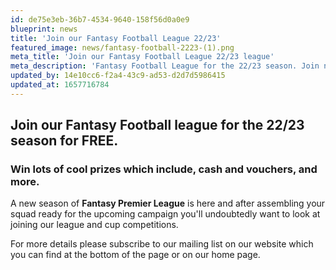 ```yaml
---
id: de75e3eb-36b7-4534-9640-158f56d0a0e9
blueprint: news
title: 'Join our Fantasy Football League 22/23'
featured_image: news/fantasy-football-2223-(1).png
meta_title: 'Join our Fantasy Football League 22/23 league'
meta_description: 'Fantasy Football League for the 22/23 season. Join now to win some cool prizes.'
updated_by: 14e10cc6-f2a4-43c9-ad53-d2d7d5986415
updated_at: 1657716784
---
```

<h2>Join our Fantasy Football league for the 22/23 season for FREE.</h2><h3>Win lots of cool prizes which include, cash and vouchers, and more.</h3><p>A new season of <strong>Fantasy Premier League</strong> is here and after assembling your squad ready for the upcoming campaign you&#039;ll undoubtedly want to look at joining our league and cup competitions.</p><p></p><p>For more details please subscribe to our mailing list on our website which you can find at the bottom of the page or on our home page. <img src="statamic://asset::assets::fantasy-football-2223-(1).png" alt=""></p>